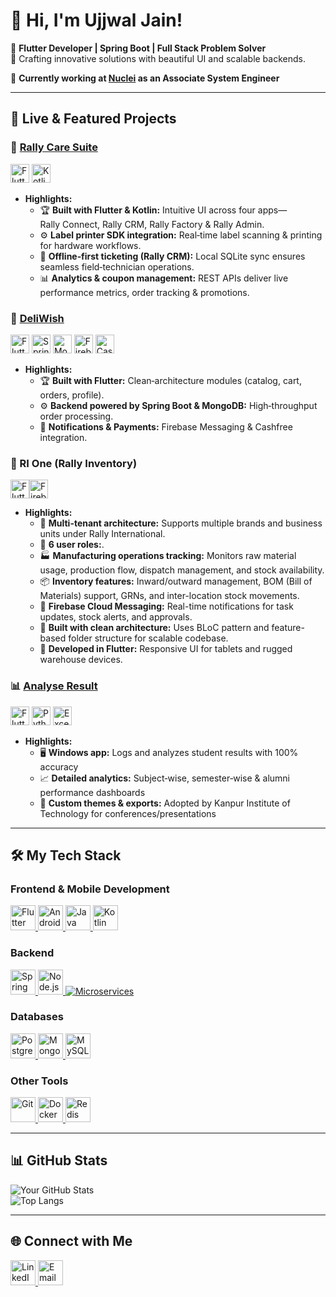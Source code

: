 # 👋 Hi, I'm Ujjwal Jain!
🌟 **Flutter Developer | Spring Boot | Full Stack Problem Solver**  
🚀 Crafting innovative solutions with beautiful UI and scalable backends.  

💼 **Currently working at [Nuclei](https://gonuclei.com/) as an Associate System Engineer**  

---

## 🚀 Live & Featured Projects

### 📱 [Rally Care Suite](https://apps.apple.com/us/app/rally-connect-app/id6450603400)
<a href="https://flutter.dev" target="_blank" rel="noreferrer"><img src="https://www.vectorlogo.zone/logos/flutterio/flutterio-icon.svg" width="30" height="30" alt="Flutter"/></a> <a href="https://kotlinlang.org" target="_blank" rel="noreferrer"><img src="https://www.vectorlogo.zone/logos/kotlinlang/kotlinlang-icon.svg" width="30" height="30" alt="Kotlin"/></a>
- **Highlights:**  
  - 🏆 **Built with Flutter & Kotlin:** Intuitive UI across four apps—Rally Connect, Rally CRM, Rally Factory & Rally Admin.  
  - ⚙️ **Label printer SDK integration:** Real‑time label scanning & printing for hardware workflows.  
  - 🔄 **Offline‑first ticketing (Rally CRM):** Local SQLite sync ensures seamless field‑technician operations.  
  - 📊 **Analytics & coupon management:** REST APIs deliver live performance metrics, order tracking & promotions.  


### 🛒 [DeliWish](https://play.google.com/store/apps/details?id=com.customer.deliwish)
<a href="https://flutter.dev" target="_blank" rel="noreferrer"><img src="https://www.vectorlogo.zone/logos/flutterio/flutterio-icon.svg" width="30" height="30" alt="Flutter"/></a>  <a href="https://spring.io/projects/spring-boot" target="_blank" rel="noreferrer"><img src="https://www.vectorlogo.zone/logos/springio/springio-icon.svg" width="30" height="30" alt="Spring Boot"/></a>  <a href="https://www.mongodb.com" target="_blank" rel="noreferrer"><img src="https://www.vectorlogo.zone/logos/mongodb/mongodb-icon.svg" width="30" height="30" alt="MongoDB"/></a>  <a href="https://firebase.google.com" target="_blank" rel="noreferrer"><img src="https://www.vectorlogo.zone/logos/firebase/firebase-icon.svg" width="30" height="30" alt="Firebase"/></a> <a href="https://cashfree.com/" target="_blank" rel="noreferrer"> <img src="https://avatars.githubusercontent.com/u/25682196?s=200&v=4" width="30" height="30" alt="Cashfree"/></a>
- **Highlights:**  
    - 🏆 **Built with Flutter:** Clean‑architecture modules (catalog, cart, orders, profile).  
    - ⚙️ **Backend powered by Spring Boot & MongoDB:** High‑throughput order processing.  
    - 🔔 **Notifications & Payments:** Firebase Messaging & Cashfree integration. 

### 🧾 RI One (Rally Inventory)
<a href="https://flutter.dev" target="_blank" rel="noreferrer"><img src="https://www.vectorlogo.zone/logos/flutterio/flutterio-icon.svg" width="30" height="30" alt="Flutter"/></a><a href="https://firebase.google.com" target="_blank" rel="noreferrer"><img src="https://www.vectorlogo.zone/logos/firebase/firebase-icon.svg" width="30" height="30" alt="Firebase"/></a> 
- **Highlights:**  
  - 🏢 **Multi-tenant architecture:** Supports multiple brands and business units under Rally International.  
  - 👥 **6 user roles:**.  
  - 🏭 **Manufacturing operations tracking:** Monitors raw material usage, production flow, dispatch management, and stock availability.  
  - 📦 **Inventory features:** Inward/outward management, BOM (Bill of Materials) support, GRNs, and inter-location stock movements.  
  - 🔔 **Firebase Cloud Messaging:** Real-time notifications for task updates, stock alerts, and approvals.  
  - 🧼 **Built with clean architecture:** Uses BLoC pattern and feature-based folder structure for scalable codebase.  
  - 📱 **Developed in Flutter:** Responsive UI for tablets and rugged warehouse devices.



### 📊 [Analyse Result](https://www.linkedin.com/posts/ujjwaljain091_flutter-flutterdeveloper-fluttercommunity-activity-7102029872004292608-ZCbL?utm_source=share&utm_medium=member_desktop&rcm=ACoAADeUPMIBftlzOC3yPGGqZoGuXa8OO26C2d0)
<a href="https://flutter.dev" target="_blank" rel="noreferrer"><img src="https://www.vectorlogo.zone/logos/flutterio/flutterio-icon.svg" width="30" height="30" alt="Flutter"/></a> <a href="https://www.python.org" target="_blank" rel="noreferrer"><img src="https://www.vectorlogo.zone/logos/python/python-icon.svg" width="30" height="30" alt="Python"/></a> <a href="https://www.microsoft.com/en-us/microsoft-365/excel" target="_blank" rel="noreferrer"><img src="https://res.cdn.office.net/files/fabric-cdn-prod_20230815.002/assets/brand-icons/product/svg/excel_32x1.svg" width="30" height="30" alt="Excel"/></a>
- **Highlights:**  
  - 🖥️ **Windows app:** Logs and analyzes student results with 100% accuracy  
  - 📈 **Detailed analytics:** Subject‑wise, semester‑wise & alumni performance dashboards  
  - 🎨 **Custom themes & exports:** Adopted by Kanpur Institute of Technology for conferences/presentations  

---

## 🛠️ My Tech Stack

### **Frontend & Mobile Development**
<a href="https://flutter.dev" target="_blank" rel="noreferrer">
  <img src="https://www.vectorlogo.zone/logos/flutterio/flutterio-icon.svg" width="40" height="40" alt="Flutter" />
</a>
<a href="https://developer.android.com" target="_blank" rel="noreferrer">
  <img src="https://www.vectorlogo.zone/logos/android/android-icon.svg" width="40" height="40" alt="Android" />
</a>
<a href="https://www.java.com" target="_blank" rel="noreferrer">
  <img src="https://www.vectorlogo.zone/logos/java/java-icon.svg" width="40" height="40" alt="Java" />
</a>
<a href="https://kotlinlang.org" target="_blank" rel="noreferrer">
  <img src="https://www.vectorlogo.zone/logos/kotlinlang/kotlinlang-icon.svg" width="40" height="40" alt="Kotlin" />
</a>

### **Backend**
<a href="https://spring.io/projects/spring-boot" target="_blank" rel="noreferrer">
  <img src="https://www.vectorlogo.zone/logos/springio/springio-icon.svg" width="40" height="40" alt="Spring Boot" />
</a>
<a href="https://nodejs.org" target="_blank" rel="noreferrer">
  <img src="https://www.vectorlogo.zone/logos/nodejs/nodejs-icon.svg" width="40" height="40" alt="Node.js" />
</a>
<a href="#" target="_blank" rel="noreferrer">
  <img src="https://img.shields.io/badge/Microservices-%231572B6.svg?style=for-the-badge&logo=Microservices&logoColor=white" alt="Microservices"/>
</a>

### **Databases**
<a href="https://www.postgresql.org" target="_blank" rel="noreferrer">
  <img src="https://www.vectorlogo.zone/logos/postgresql/postgresql-icon.svg" width="40" height="40" alt="PostgreSQL" />
</a>
<a href="https://www.mongodb.com" target="_blank" rel="noreferrer">
  <img src="https://www.vectorlogo.zone/logos/mongodb/mongodb-icon.svg" width="40" height="40" alt="MongoDB" />
</a>
<a href="https://www.mysql.com" target="_blank" rel="noreferrer">
  <img src="https://www.vectorlogo.zone/logos/mysql/mysql-icon.svg" width="40" height="40" alt="MySQL" />
</a>

### **Other Tools**
<a href="https://git-scm.com" target="_blank" rel="noreferrer">
  <img src="https://www.vectorlogo.zone/logos/git-scm/git-scm-icon.svg" width="40" height="40" alt="Git" />
</a>
<a href="https://www.docker.com" target="_blank" rel="noreferrer">
  <img src="https://www.vectorlogo.zone/logos/docker/docker-icon.svg" width="40" height="40" alt="Docker" />
</a>
<a href="https://redis.io" target="_blank" rel="noreferrer">
  <img src="https://www.vectorlogo.zone/logos/redis/redis-icon.svg" width="40" height="40" alt="Redis" />
</a>

---

## 📊 GitHub Stats

![Your GitHub Stats](https://github-readme-stats.vercel.app/api?username=Ujjwal091&show_icons=true&theme=radical)  
![Top Langs](https://github-readme-stats.vercel.app/api/top-langs/?username=Ujjwal091&layout=compact&theme=radical)  

---

## 🌐 Connect with Me
<a href="https://www.linkedin.com/in/ujjwaljain091/" target="_blank" rel="noreferrer">
  <img src="https://www.vectorlogo.zone/logos/linkedin/linkedin-icon.svg" width="40" height="40" alt="LinkedIn" />
</a>
<a href="mailto:ujjwaljai091@gamil.com" target="_blank" rel="noreferrer">
  <img src="https://www.vectorlogo.zone/logos/gmail/gmail-icon.svg" width="40" height="40" alt="Email" />
</a>
